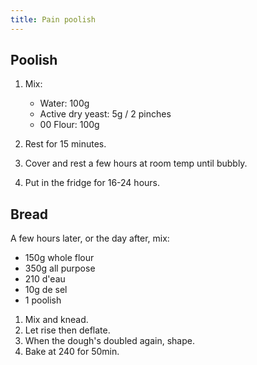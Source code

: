 ```yaml
---
title: Pain poolish
---
```


## Poolish

1. Mix:

   - Water: 100g
   - Active dry yeast: 5g / 2 pinches
   - 00 Flour: 100g

1. Rest for 15 minutes.
1. Cover and rest a few hours at room temp until bubbly.
1. Put in the fridge for 16-24 hours.

## Bread

A few hours later, or the day after, mix:

- 150g whole flour
- 350g all purpose
- 210 d'eau
- 10g de sel
- 1 poolish

1. Mix and knead.
1. Let rise then deflate.
1. When the dough's doubled again, shape.
1. Bake at 240 for 50min.
